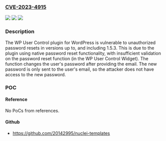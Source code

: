 ### [CVE-2023-4915](https://cve.mitre.org/cgi-bin/cvename.cgi?name=CVE-2023-4915)
![](https://img.shields.io/static/v1?label=Product&message=WP%20User%20Control&color=blue)
![](https://img.shields.io/static/v1?label=Version&message=*%3C%3D%201.5.3%20&color=brighgreen)
![](https://img.shields.io/static/v1?label=Vulnerability&message=CWE-620%20Unverified%20Password%20Change&color=brighgreen)

### Description

The WP User Control plugin for WordPress is vulnerable to unauthorized password resets in versions up to, and including 1.5.3. This is due to the plugin using native password reset functionality, with insufficient validation on the password reset function (in the WP User Control Widget). The function changes the user's password after providing the email. The new password is only sent to the user's email, so the attacker does not have access to the new password.

### POC

#### Reference
No PoCs from references.

#### Github
- https://github.com/20142995/nuclei-templates

